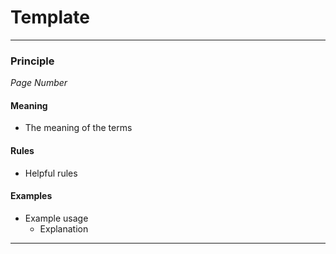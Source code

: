 # Template

---

### Principle
*Page Number*

#### Meaning
* The meaning of the terms

#### Rules
* Helpful rules

#### Examples
* Example usage
  * Explanation
---

